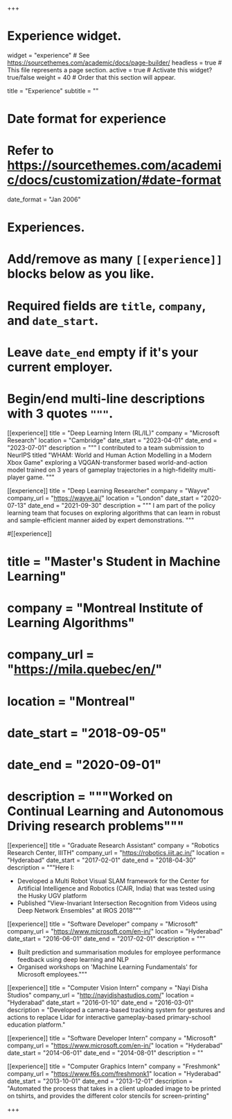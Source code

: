 +++
# Experience widget.
widget = "experience"  # See https://sourcethemes.com/academic/docs/page-builder/
headless = true  # This file represents a page section.
active = true  # Activate this widget? true/false
weight = 40  # Order that this section will appear.

title = "Experience"
subtitle = ""

# Date format for experience
#   Refer to https://sourcethemes.com/academic/docs/customization/#date-format
date_format = "Jan 2006"

# Experiences.
#   Add/remove as many `[[experience]]` blocks below as you like.
#   Required fields are `title`, `company`, and `date_start`.
#   Leave `date_end` empty if it's your current employer.
#   Begin/end multi-line descriptions with 3 quotes `"""`.
[[experience]]
  title = "Deep Learning Intern (RL/IL)"
  company = "Microsoft Research"
  location = "Cambridge"
  date_start = "2023-04-01"
  date_end = "2023-07-01"
  description = """
  I contributed to a team submission to NeurIPS titled "WHAM: World and Human Action Modelling in a Modern Xbox Game" exploring a VQGAN-transformer based world-and-action model trained on 3 years of gameplay trajectories in a high-fidelity multi-player game.
  """

[[experience]]
  title = "Deep Learning Researcher"
  company = "Wayve"
  company_url = "https://wayve.ai/"
  location = "London"
  date_start = "2020-07-13"
  date_end = "2021-09-30"
  description = """
  I am part of the policy learning team that focuses on exploring algorithms that can learn in robust and sample-efficient manner aided by expert demonstrations.
  """

#[[experience]]
#  title = "Master's Student in Machine Learning"
#  company = "Montreal Institute of Learning Algorithms"
#  company_url = "https://mila.quebec/en/"
#  location = "Montreal"
#  date_start = "2018-09-05"
#  date_end = "2020-09-01"
#  description = """Worked on Continual Learning and Autonomous Driving research problems"""

[[experience]]
  title = "Graduate Research Assistant"
  company = "Robotics Research Center, IIITH"
  company_url = "https://robotics.iiit.ac.in/"
  location = "Hyderabad"
  date_start = "2017-02-01"
  date_end = "2018-04-30"
  description = """Here I:
  * Developed a Multi Robot Visual SLAM framework for the Center for Artificial Intelligence and Robotics (CAIR, India) that was tested using the Husky UGV platform 
  * Published "View-Invariant Intersection Recognition from Videos using Deep Network Ensembles" at IROS 2018"""

[[experience]]
  title = "Software Developer"
  company = "Microsoft"
  company_url = "https://www.microsoft.com/en-in/"
  location = "Hyderabad"
  date_start = "2016-06-01"
  date_end = "2017-02-01"
  description = """
  * Built prediction and summarisation modules for employee performance feedback using deep learning and NLP
  * Organised workshops on 'Machine Learning Fundamentals' for Microsoft employees."""

[[experience]]
  title = "Computer Vision Intern"
  company = "Nayi Disha Studios"
  company_url = "http://nayidishastudios.com/"
  location = "Hyderabad"
  date_start = "2016-01-10"
  date_end = "2016-03-01"
  description = "Developed a camera-based tracking system for gestures and actions to replace Lidar for interactive gameplay-based primary-school education platform."

[[experience]]
  title = "Software Developer Intern"
  company = "Microsoft"
  company_url = "https://www.microsoft.com/en-in/"
  location = "Hyderabad"
  date_start = "2014-06-01"
  date_end = "2014-08-01"
  description = ""

[[experience]]
  title = "Computer Graphics Intern"
  company = "Freshmonk"
  company_url = "https://www.f6s.com/freshmonk1"
  location = "Hyderabad"
  date_start = "2013-10-01"
  date_end = "2013-12-01"
  description = "Automated the process that takes in a client uploaded image to be printed on tshirts, and provides the different color stencils for screen-printing"

+++
